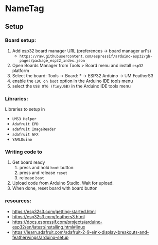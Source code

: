 # NameTag

## Setup

### Board setup:

 1. Add esp32 board manager URL (preferences -> board manager url's)
 	- `https://raw.githubusercontent.com/espressif/arduino-esp32/gh-pages/package_esp32_index.json`
 2. Open Boards Manager from Tools > Board menu and install `esp32` platform
 3. Select the board: Tools -> Board: * -> ESP32 Arduino -> UM FeatherS3
 4. enable the `CDC on boot` option in the Arduino IDE tools menu
 5. select the `USB OTG (TinyUSB)` in the Arduino IDE tools menu

### Libraries:

Libraries to setup in 

 - `UMS3 Helper`
 - `Adafruit EPD`
 - `adafruit ImageReader`
 - `adafruit GFX`
 - `YAMLDuino`

### Writing code to 

 1. Get board ready
	 1. press and hold `boot` button
	 2. press and release `reset`
	 3. release `boot`
 4. Upload code from Arduino Studio. Wait for upload.
 5. When done, reset board with board button

### resources:
	
 - https://esp32s3.com/getting-started.html
 - https://esp32s3.com/feathers3.html
 - https://docs.espressif.com/projects/arduino-esp32/en/latest/installing.html#linux
 - https://learn.adafruit.com/adafruit-2-9-eink-display-breakouts-and-featherwings/arduino-setup
 

 
